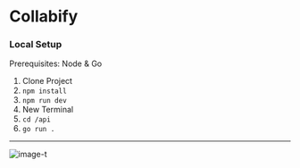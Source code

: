 # Collabify

### Local Setup
Prerequisites: Node & Go
1. Clone Project
2. ```npm install```
3. ```npm run dev```
4. New Terminal
5. ```cd /api```
7. ```go run .```

---

![image-t](https://user-images.githubusercontent.com/43486503/203198854-44e724ba-944c-45c9-a249-216dcbf7cff9.png)
